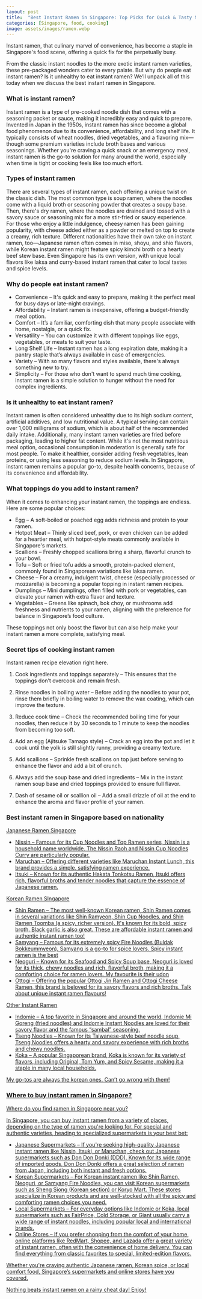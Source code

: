 ```yaml
---
layout: post
title:  "Best Instant Ramen in Singapore: Top Picks for Quick & Tasty Noodles"
categories: [Singapore, food, cooking]
image: assets/images/ramen.webp
---
```


Instant ramen, that culinary marvel of convenience, has become a staple in Singapore's food scene, offering a quick fix for the perpetually busy.

From the classic instant noodles to the more exotic instant ramen varieties, these pre-packaged wonders cater to every palate. But why do people eat instant ramen? Is it unhealthy to eat instant ramen? We’ll unpack all of this today when we discuss the best instant ramen in Singapore.

### What is instant ramen?

Instant ramen is a type of pre-cooked noodle dish that comes with a seasoning packet or sauce, making it incredibly easy and quick to prepare. Invented in Japan in the 1950s, instant ramen has since become a global food phenomenon due to its convenience, affordability, and long shelf life. It typically consists of wheat noodles, dried vegetables, and a flavoring mix—though some premium varieties include broth bases and various seasonings. Whether you're craving a quick snack or an emergency meal, instant ramen is the go-to solution for many around the world, especially when time is tight or cooking feels like too much effort.

### Types of instant ramen

There are several types of instant ramen, each offering a unique twist on the classic dish. The most common type is soup ramen, where the noodles come with a liquid broth or seasoning powder that creates a soupy base. Then, there's dry ramen, where the noodles are drained and tossed with a savory sauce or seasoning mix for a more stir-fried or saucy experience. For those who enjoy a little indulgence, cheesy ramen has been gaining popularity, with cheese added either as a powder or melted on top to create a creamy, rich texture. Different nationalities have their own take on instant ramen, too—Japanese ramen often comes in miso, shoyu, and shio flavors, while Korean instant ramen might feature spicy kimchi broth or a hearty beef stew base. Even Singapore has its own version, with unique local flavors like laksa and curry-based instant ramen that cater to local tastes and spice levels.

### Why do people eat instant ramen?

+ Convenience – It's quick and easy to prepare, making it the perfect meal for busy days or late-night cravings.
+ Affordability – Instant ramen is inexpensive, offering a budget-friendly meal option.
+ Comfort – It’s a familiar, comforting dish that many people associate with home, nostalgia, or a quick fix.
+ Versatility – You can customize it with different toppings like eggs, vegetables, or meats to suit your taste.
+ Long Shelf Life – Instant ramen has a long expiration date, making it a pantry staple that’s always available in case of emergencies.
+ Variety – With so many flavors and styles available, there's always something new to try.
+ Simplicity – For those who don't want to spend much time cooking, instant ramen is a simple solution to hunger without the need for complex ingredients.

### Is it unhealthy to eat instant ramen?

Instant ramen is often considered unhealthy due to its high sodium content, artificial additives, and low nutritional value. A typical serving can contain over 1,000 milligrams of sodium, which is about half of the recommended daily intake. Additionally, many instant ramen varieties are fried before packaging, leading to higher fat content. While it's not the most nutritious meal option, occasional consumption in moderation is generally safe for most people. To make it healthier, consider adding fresh vegetables, lean proteins, or using less seasoning to reduce sodium levels. In Singapore, instant ramen remains a popular go-to, despite health concerns, because of its convenience and affordability.

### What toppings do you add to instant ramen?

When it comes to enhancing your instant ramen, the toppings are endless. Here are some popular choices:

+ Egg – A soft-boiled or poached egg adds richness and protein to your ramen.
+ Hotpot Meat – Thinly sliced beef, pork, or even chicken can be added for a heartier meal, with hotpot-style meats commonly available in Singapore's markets.
+ Scallions – Freshly chopped scallions bring a sharp, flavorful crunch to your bowl.
+ Tofu – Soft or fried tofu adds a smooth, protein-packed element, commonly found in Singaporean variations like laksa ramen.
+ Cheese – For a creamy, indulgent twist, cheese (especially processed or mozzarella) is becoming a popular topping in instant ramen recipes.
+ Dumplings – Mini dumplings, often filled with pork or vegetables, can elevate your ramen with extra flavor and texture.
+ Vegetables – Greens like spinach, bok choy, or mushrooms add freshness and nutrients to your ramen, aligning with the preference for balance in Singapore’s food culture.

These toppings not only boost the flavor but can also help make your instant ramen a more complete, satisfying meal.

### Secret tips of cooking instant ramen

Instant ramen recipe elevation right here.

1. Cook ingredients and toppings separately – This ensures that the toppings don’t overcook and remain fresh.

2. Rinse noodles in boiling water – Before adding the noodles to your pot, rinse them briefly in boiling water to remove the wax coating, which can improve the texture.

3. Reduce cook time – Check the recommended boiling time for your noodles, then reduce it by 30 seconds to 1 minute to keep the noodles from becoming too soft.

4. Add an egg (Ajitsuke Tamago style) – Crack an egg into the pot and let it cook until the yolk is still slightly runny, providing a creamy texture.

5. Add scallions – Sprinkle fresh scallions on top just before serving to enhance the flavor and add a bit of crunch.

6. Always add the soup base and dried ingredients – Mix in the instant ramen soup base and dried toppings provided to ensure full flavor.

7. Dash of sesame oil or scallion oil – Add a small drizzle of oil at the end to enhance the aroma and flavor profile of your ramen.

### Best instant ramen in Singapore based on nationality

<u>Japanese Ramen Singapore<u>

+ Nissin – Famous for its Cup Noodles and Top Ramen series, Nissin is a household name worldwide. The Nissin Raoh and Nissin Cup Noodles Curry are particularly popular.
+ Maruchan – Offering different varieties like Maruchan Instant Lunch, this brand provides a simple, satisfying ramen experience.
+ Itsuki – Known for its authentic Hakata Tonkotsu Ramen, Itsuki offers rich, flavorful broths and tender noodles that capture the essence of Japanese ramen.

<u>Korean Ramen SIngapore<u>

+ Shin Ramen – The most well-known Korean ramen, Shin Ramen comes in several variations like Shin Ramyeon, Shin Cup Noodles, and Shin Ramen Toomba (a spicy, richer version). It's known for its bold, spicy broth. Black garlic is also great. These are affordable instant ramen and authentic instant ramen too!
+ Samyang – Famous for its extremely spicy Fire Noodles (Buldak Bokkeummyeon), Samyang is a go-to for spice lovers. Spicy instant ramen is the best
+ Neoguri – Known for its Seafood and Spicy Soup base, Neoguri is loved for its thick, chewy noodles and rich, flavorful broth, making it a comforting choice for ramen lovers. My favourite is their udon
+ Ottogi – Offering the popular Ottogi Jin Ramen and Ottogi Cheese Ramen, this brand is beloved for its savory flavors and rich broths. Talk about unique instant ramen flavours!

<u>Other Instant Ramen<u>

+ Indomie – A top favorite in Singapore and around the world, Indomie Mi Goreng (fried noodles) and Indomie Instant Noodles are loved for their savory flavor and the famous “sambal” seasoning.
+ Tseng Noodles – Known for its Taiwanese-style beef noodle soup, Tseng Noodles offers a hearty and savory experience with rich broths and chewy noodles.
+ Koka – A popular Singaporean brand, Koka is known for its variety of flavors, including Original, Tom Yum, and Spicy Sesame, making it a staple in many local households.

My go-tos are always the korean ones. Can’t go wrong with them!

### Where to buy instant ramen in Singapore?

Where do you find ramen in Singapore near you?

In Singapore, you can buy instant ramen from a variety of places, depending on the type of ramen you're looking for. For special and authentic varieties, heading to specialized [supermarkets](https://fromhktosg.github.io/grocery/) is your best bet:

+ Japanese Supermarkets – If you're seeking high-quality Japanese instant ramen like Nissin, Itsuki, or Maruchan, check out Japanese supermarkets such as Don Don Donki (DDD). Known for its wide range of imported goods, Don Don Donki offers a great selection of ramen from Japan, including both instant and fresh options.
+ Korean Supermarkets – For Korean instant ramen like Shin Ramen, Neoguri, or Samyang Fire Noodles, you can visit Korean supermarkets such as Sheng Siong (Korean section) or Koryo Mart. These stores specialize in Korean products and are well-stocked with all the spicy and comforting ramen choices you need.
+ Local Supermarkets – For everyday options like Indomie or Koka, local supermarkets such as FairPrice, Cold Storage, or Giant usually carry a wide range of instant noodles, including popular local and international brands.
+ Online Stores – If you prefer shopping from the comfort of your home, online platforms like RedMart, Shopee, and Lazada offer a great variety of instant ramen, often with the convenience of home delivery. You can find everything from classic favorites to special, limited-edition flavors.

Whether you're craving authentic Japanese ramen, Korean spice, or local comfort food, Singapore’s supermarkets and online stores have you covered.

Nothing beats instant ramen on a rainy cheat day! Enjoy!
